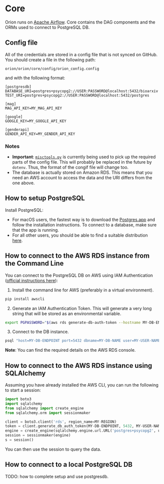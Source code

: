 # Core #
Orion runs on [Apache Airflow](https://github.com/apache/airflow). Core contains the DAG components and the ORMs used to connect to PostgreSQL DB.

## Config file ##
All of the credentials are stored in a config file that is not synced on GitHub. You should create a file in the following path:

```
orion/orion/core/config/orion_config.config
```

and with the following format:

```
[postgresdb]
DATABASE_URI=postgres+psycopg2://USER:PASSWORD@localhost:5432/bioarxiv
TEST_URI=postgres+psycopg2://USER:PASSWORD@localhost:5432/postgres

[mag]
MAG_API_KEY=MY_MAG_API_KEY

[google]
GOOGLE_KEY=MY_GOOGLE_API_KEY

[genderapi]
GENDER_API_KEY=MY_GENDER_API_KEY
```

### Notes ###
* **Important**: [`misctools.py`](https://github.com/kstathou/orion/blob/dev/orion/core/airflow_utils/misctools.py) is currently being used to pick up the required parts of the config file. This will probably be replaced in the future by `dotenv`. Thus, the format of the congif file will change too. 
* The database is actually stored on Amazon RDS. This means that you need an AWS account to access the data and the URI differs from the one above.

## How to setup PostgreSQL ##
Install PostgreSQL:
* For macOS users, the fastest way is to download the [Postgres.app](https://postgresapp.com/) and follow the installation instructions. To connect to a database, make sure that the app is running.
* For all other users, you should be able to find a suitable distribution [here](https://www.postgresql.org/download/).

## How to connect to the AWS RDS instance from the Command Line ##
You can connect to the PostgreSQL DB on AWS using IAM Authentication ([official instructions here](https://docs.aws.amazon.com/AmazonRDS/latest/UserGuide/UsingWithRDS.IAMDBAuth.Connecting.AWSCLI.PostgreSQL.html)):
1. Install the command line for AWS (preferably in a virtual environment).

``` python
pip install awscli
```

2. Generate an IAM Authentication Token. This will generate a very long string that will be stored as an environmental variable.

``` bash
export PGPASSWORD="$(aws rds generate-db-auth-token --hostname MY-DB-ENDPOINT --port 5432 --region MY-REGION --username MY-USER-NAME )"
```

3. Connect to the DB instance.

``` bash
psql "host=MY-DB-ENDPOINT port=5432 dbname=MY-DB-NAME user=MY-USER-NAME"
```

**Note**: You can find the required details on the AWS RDS console.

## How to connect to the AWS RDS instance using SQLAlchemy ##
Assuming you have already installed the AWS CLI, you can run the following to start a session:

``` python
import boto3
import sqlalchemy
from sqlalchemy import create_engine
from sqlalchemy.orm import sessionmaker

client = boto3.client('rds', region_name=MY-REGION)
token = client.generate_db_auth_token(MY-DB-ENDPOINT, 5432, MY-USER-NAME)
engine = create_engine(sqlalchemy.engine.url.URL('postgres+psycopg2', username=MY-USER-NAME, password=token, host=MY-DB-ENDPOINT, port=5432, database=DBNAME))
session = sessionmaker(engine)
s = session()
```

You can then use the session to query the data.

## How to connect to a local PostgreSQL DB ##

TODO: how to complete setup and use postgresdb.  

<!-- Then, run `python mag_orm.py` to create the project's database (`orion`) and its tables. -->

<!-- Note that the `.env` file contains two connections to PostgreSQL in the following format: -->

<!-- ``` python -->
<!-- postgresdb = postgres+psycopg2://postgres@localhost/orion -->
<!-- test_postgresdb = postgres+psycopg2://postgres@localhost/postgres -->
<!-- ``` -->

<!-- `orion`: the project's database.   -->
<!-- `postgres`: default database that is shipped with PostgreSQL and used here for testing the ORMs. -->
